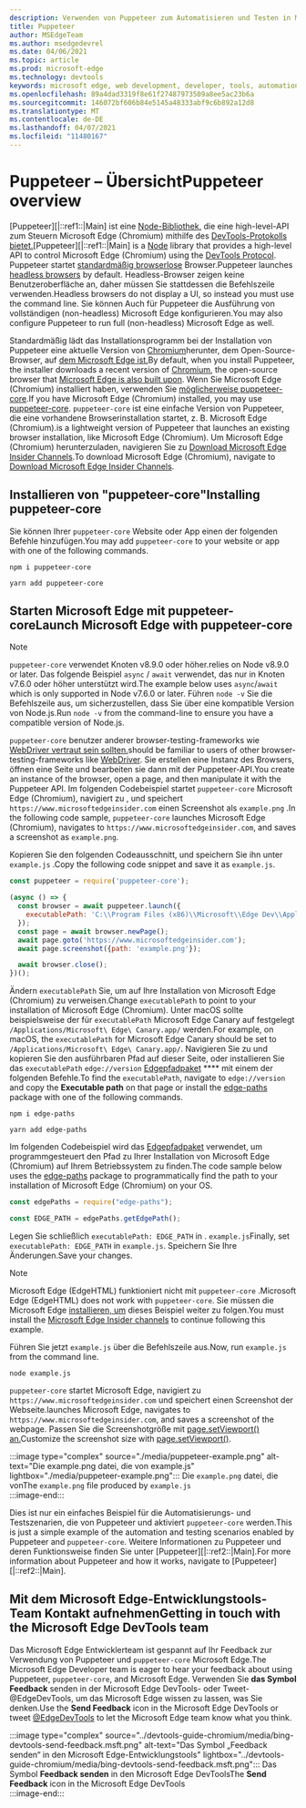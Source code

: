 ```yaml
---
description: Verwenden von Puppeteer zum Automatisieren und Testen in Microsoft Edge
title: Puppeteer
author: MSEdgeTeam
ms.author: msedgedevrel
ms.date: 04/06/2021
ms.topic: article
ms.prod: microsoft-edge
ms.technology: devtools
keywords: microsoft edge, web development, developer, tools, automation, test
ms.openlocfilehash: 89a4dad3319f8e61f27487973509a8ee5ac23b6a
ms.sourcegitcommit: 146072bf606b84e5145a48333abf9c6b892a12d8
ms.translationtype: MT
ms.contentlocale: de-DE
ms.lasthandoff: 04/07/2021
ms.locfileid: "11480167"
---
```

# <a name="puppeteer-overview"></a><span data-ttu-id="b5415-104">Puppeteer – Übersicht</span><span class="sxs-lookup"><span data-stu-id="b5415-104">Puppeteer overview</span></span>  

<span data-ttu-id="b5415-105">[Puppeteer][|::ref1::|Main] ist eine [Node-Bibliothek,][NodejsMain] die eine high-level-API zum Steuern Microsoft Edge \(Chromium\) mithilfe des [DevTools-Protokolls bietet.][GithubChromedevtoolsProtocol]</span><span class="sxs-lookup"><span data-stu-id="b5415-105">[Puppeteer][|::ref1::|Main] is a [Node][NodejsMain] library that provides a high-level API to control Microsoft Edge \(Chromium\) using the [DevTools Protocol][GithubChromedevtoolsProtocol].</span></span>  <span data-ttu-id="b5415-106">Puppeteer startet [standardmäßig browserlose][WikiHeadlessBrowser] Browser.</span><span class="sxs-lookup"><span data-stu-id="b5415-106">Puppeteer launches [headless browsers][WikiHeadlessBrowser] by default.</span></span>  <span data-ttu-id="b5415-107">Headless-Browser zeigen keine Benutzeroberfläche an, daher müssen Sie stattdessen die Befehlszeile verwenden.</span><span class="sxs-lookup"><span data-stu-id="b5415-107">Headless browsers do not display a UI, so instead you must use the command line.</span></span>  <span data-ttu-id="b5415-108">Sie können Auch für Puppeteer die Ausführung von vollständigen \(non-headless\) Microsoft Edge konfigurieren.</span><span class="sxs-lookup"><span data-stu-id="b5415-108">You may also configure Puppeteer to run full \(non-headless\) Microsoft Edge as well.</span></span>  

<span data-ttu-id="b5415-109">Standardmäßig lädt das Installationsprogramm bei der Installation von Puppeteer eine aktuelle Version von [Chromium][ChromiumHome]herunter, dem Open-Source-Browser, auf [dem Microsoft Edge ist.][MicrosoftBlogsWindowsExperience20181206]</span><span class="sxs-lookup"><span data-stu-id="b5415-109">By default, when you install Puppeteer, the installer downloads a recent version of [Chromium][ChromiumHome], the open-source browser that [Microsoft Edge is also built upon][MicrosoftBlogsWindowsExperience20181206].</span></span>  <span data-ttu-id="b5415-110">Wenn Sie Microsoft Edge \(Chromium\) installiert haben, verwenden Sie [möglicherweise puppeteer-core][PuppeteerApivscore].</span><span class="sxs-lookup"><span data-stu-id="b5415-110">If you have Microsoft Edge \(Chromium\) installed, you may use [puppeteer-core][PuppeteerApivscore].</span></span>  `puppeteer-core` <span data-ttu-id="b5415-111">ist eine einfache Version von Puppeteer, die eine vorhandene Browserinstallation startet, z. B. Microsoft Edge \(Chromium\).</span><span class="sxs-lookup"><span data-stu-id="b5415-111">is a lightweight version of Puppeteer that launches an existing browser installation, like Microsoft Edge \(Chromium\).</span></span>  <span data-ttu-id="b5415-112">Um Microsoft Edge \(Chromium\) herunterzuladen, navigieren Sie zu [Download Microsoft Edge Insider Channels][MicrosoftedgeinsiderDownload].</span><span class="sxs-lookup"><span data-stu-id="b5415-112">To download Microsoft Edge \(Chromium\), navigate to [Download Microsoft Edge Insider Channels][MicrosoftedgeinsiderDownload].</span></span>  

## <a name="installing-puppeteer-core"></a><span data-ttu-id="b5415-113">Installieren von "puppeteer-core"</span><span class="sxs-lookup"><span data-stu-id="b5415-113">Installing puppeteer-core</span></span>  

<span data-ttu-id="b5415-114">Sie können Ihrer `puppeteer-core` Website oder App einen der folgenden Befehle hinzufügen.</span><span class="sxs-lookup"><span data-stu-id="b5415-114">You may add `puppeteer-core` to your website or app with one of the following commands.</span></span>  

```shell
npm i puppeteer-core
```  

```shell
yarn add puppeteer-core
```  

## <a name="launch-microsoft-edge-with-puppeteer-core"></a><span data-ttu-id="b5415-115">Starten Microsoft Edge mit puppeteer-core</span><span class="sxs-lookup"><span data-stu-id="b5415-115">Launch Microsoft Edge with puppeteer-core</span></span>  

> [!NOTE]
> `puppeteer-core` <span data-ttu-id="b5415-116">verwendet Knoten v8.9.0 oder höher.</span><span class="sxs-lookup"><span data-stu-id="b5415-116">relies on Node v8.9.0 or later.</span></span>  <span data-ttu-id="b5415-117">Das folgende Beispiel `async` / `await` verwendet, das nur in Knoten v7.6.0 oder höher unterstützt wird.</span><span class="sxs-lookup"><span data-stu-id="b5415-117">The example below uses `async`/`await` which is only supported in Node v7.6.0 or later.</span></span>  <span data-ttu-id="b5415-118">Führen `node -v` Sie die Befehlszeile aus, um sicherzustellen, dass Sie über eine kompatible Version von Node.js.</span><span class="sxs-lookup"><span data-stu-id="b5415-118">Run `node -v` from the command-line to ensure you have a compatible version of Node.js.</span></span>  

`puppeteer-core` <span data-ttu-id="b5415-119">benutzer anderer browser-testing-frameworks wie [WebDriver vertraut sein sollten.][WebdriverChromiumMain]</span><span class="sxs-lookup"><span data-stu-id="b5415-119">should be familiar to users of other browser-testing-frameworks like [WebDriver][WebdriverChromiumMain].</span></span>  <span data-ttu-id="b5415-120">Sie erstellen eine Instanz des Browsers, öffnen eine Seite und bearbeiten sie dann mit der Puppeteer-API.</span><span class="sxs-lookup"><span data-stu-id="b5415-120">You create an instance of the browser, open a page, and then manipulate it with the Puppeteer API.</span></span>  <span data-ttu-id="b5415-121">Im folgenden Codebeispiel startet `puppeteer-core` Microsoft Edge \(Chromium\), navigiert zu , und speichert `https://www.microsoftedgeinsider.com` einen Screenshot als `example.png` .</span><span class="sxs-lookup"><span data-stu-id="b5415-121">In the following code sample, `puppeteer-core` launches Microsoft Edge \(Chromium\), navigates to `https://www.microsoftedgeinsider.com`, and saves a screenshot as `example.png`.</span></span>  

<span data-ttu-id="b5415-122">Kopieren Sie den folgenden Codeausschnitt, und speichern Sie ihn unter `example.js` .</span><span class="sxs-lookup"><span data-stu-id="b5415-122">Copy the following code snippet and save it as `example.js`.</span></span>  

```javascript
const puppeteer = require('puppeteer-core');

(async () => {
  const browser = await puppeteer.launch({
    executablePath: 'C:\\Program Files (x86)\\Microsoft\\Edge Dev\\Application\\msedge.exe'
  });
  const page = await browser.newPage();
  await page.goto('https://www.microsoftedgeinsider.com');
  await page.screenshot({path: 'example.png'});

  await browser.close();
})();
```  

<span data-ttu-id="b5415-123">Ändern `executablePath` Sie, um auf Ihre Installation von Microsoft Edge \(Chromium\) zu verweisen.</span><span class="sxs-lookup"><span data-stu-id="b5415-123">Change `executablePath` to point to your installation of Microsoft Edge \(Chromium\).</span></span>  <span data-ttu-id="b5415-124">Unter macOS sollte beispielsweise der für `executablePath` Microsoft Edge Canary auf festgelegt `/Applications/Microsoft\ Edge\ Canary.app/` werden.</span><span class="sxs-lookup"><span data-stu-id="b5415-124">For example, on macOS, the `executablePath` for Microsoft Edge Canary should be set to `/Applications/Microsoft\ Edge\ Canary.app/`.</span></span>  <span data-ttu-id="b5415-125">Navigieren Sie zu und kopieren Sie den ausführbaren Pfad auf dieser Seite, oder installieren Sie das `executablePath` `edge://version` [Edgepfadpaket][npmEdgePaths] \*\*\*\* mit einem der folgenden Befehle.</span><span class="sxs-lookup"><span data-stu-id="b5415-125">To find the `executablePath`, navigate to `edge://version` and copy the **Executable path** on that page or install the [edge-paths][npmEdgePaths] package with one of the following commands.</span></span>  

```shell
npm i edge-paths
```  

```shell
yarn add edge-paths
```  
 
<span data-ttu-id="b5415-126">Im folgenden Codebeispiel wird das [Edgepfadpaket][npmEdgePaths] verwendet, um programmgesteuert den Pfad zu Ihrer Installation von Microsoft Edge \(Chromium\) auf Ihrem Betriebssystem zu finden.</span><span class="sxs-lookup"><span data-stu-id="b5415-126">The code sample below uses the [edge-paths][npmEdgePaths] package to programmatically find the path to your installation of Microsoft Edge \(Chromium\) on your OS.</span></span>

```javascript
const edgePaths = require("edge-paths");

const EDGE_PATH = edgePaths.getEdgePath();
```

<span data-ttu-id="b5415-127">Legen Sie schließlich `executablePath: EDGE_PATH` in . `example.js`</span><span class="sxs-lookup"><span data-stu-id="b5415-127">Finally, set `executablePath: EDGE_PATH` in `example.js`.</span></span>  <span data-ttu-id="b5415-128">Speichern Sie Ihre Änderungen.</span><span class="sxs-lookup"><span data-stu-id="b5415-128">Save your changes.</span></span>  

> [!NOTE]
> <span data-ttu-id="b5415-129">Microsoft Edge \(EdgeHTML\) funktioniert nicht mit `puppeteer-core` .</span><span class="sxs-lookup"><span data-stu-id="b5415-129">Microsoft Edge \(EdgeHTML\) does not work with `puppeteer-core`.</span></span>  <span data-ttu-id="b5415-130">Sie müssen die Microsoft Edge [installieren, um][MicrosoftedgeinsiderDownload] dieses Beispiel weiter zu folgen.</span><span class="sxs-lookup"><span data-stu-id="b5415-130">You must install the [Microsoft Edge Insider channels][MicrosoftedgeinsiderDownload] to continue following this example.</span></span>  

<span data-ttu-id="b5415-131">Führen Sie jetzt `example.js` über die Befehlszeile aus.</span><span class="sxs-lookup"><span data-stu-id="b5415-131">Now, run `example.js` from the command line.</span></span>  

```shell
node example.js
```  

`puppeteer-core` <span data-ttu-id="b5415-132">startet Microsoft Edge, navigiert zu `https://www.microsoftedgeinsider.com` und speichert einen Screenshot der Webseite.</span><span class="sxs-lookup"><span data-stu-id="b5415-132">launches Microsoft Edge, navigates to `https://www.microsoftedgeinsider.com`, and saves a screenshot of the webpage.</span></span>  <span data-ttu-id="b5415-133">Passen Sie die Screenshotgröße mit [page.setViewport() an.][PuppeteerApipagesetviewport]</span><span class="sxs-lookup"><span data-stu-id="b5415-133">Customize the screenshot size with [page.setViewport()][PuppeteerApipagesetviewport].</span></span>  

:::image type="complex" source="./media/puppeteer-example.png" alt-text="Die example.png datei, die von example.js" lightbox="./media/puppeteer-example.png":::
   <span data-ttu-id="b5415-135">Die `example.png` datei, die von</span><span class="sxs-lookup"><span data-stu-id="b5415-135">The `example.png` file produced by</span></span> `example.js`  
:::image-end:::  

<span data-ttu-id="b5415-136">Dies ist nur ein einfaches Beispiel für die Automatisierungs- und Testszenarien, die von Puppeteer und aktiviert `puppeteer-core` werden.</span><span class="sxs-lookup"><span data-stu-id="b5415-136">This is just a simple example of the automation and testing scenarios enabled by Puppeteer and `puppeteer-core`.</span></span>  <span data-ttu-id="b5415-137">Weitere Informationen zu Puppeteer und deren Funktionsweise finden Sie unter [Puppeteer][|::ref2::|Main].</span><span class="sxs-lookup"><span data-stu-id="b5415-137">For more information about Puppeteer and how it works, navigate to [Puppeteer][|::ref2::|Main].</span></span>  

## <a name="getting-in-touch-with-the-microsoft-edge-devtools-team"></a><span data-ttu-id="b5415-138">Mit dem Microsoft Edge-Entwicklungstools-Team Kontakt aufnehmen</span><span class="sxs-lookup"><span data-stu-id="b5415-138">Getting in touch with the Microsoft Edge DevTools team</span></span>  

<span data-ttu-id="b5415-139">Das Microsoft Edge Entwicklerteam ist gespannt auf Ihr Feedback zur Verwendung von Puppeteer und `puppeteer-core` Microsoft Edge.</span><span class="sxs-lookup"><span data-stu-id="b5415-139">The Microsoft Edge Developer team is eager to hear your feedback about using Puppeteer, `puppeteer-core`, and Microsoft Edge.</span></span>  <span data-ttu-id="b5415-140">Verwenden Sie **das Symbol Feedback** senden in [][TwitterIntentTweetEdgedevtools] der Microsoft Edge DevTools- oder Tweet-@EdgeDevTools, um das Microsoft Edge wissen zu lassen, was Sie denken.</span><span class="sxs-lookup"><span data-stu-id="b5415-140">Use the **Send Feedback** icon in the Microsoft Edge DevTools or tweet [@EdgeDevTools][TwitterIntentTweetEdgedevtools] to let the Microsoft Edge team know what you think.</span></span>  

:::image type="complex" source="../devtools-guide-chromium/media/bing-devtools-send-feedback.msft.png" alt-text="Das Symbol „Feedback senden“ in den Microsoft Edge-Entwicklungstools" lightbox="../devtools-guide-chromium/media/bing-devtools-send-feedback.msft.png":::
   <span data-ttu-id="b5415-142">Das Symbol **Feedback senden** in den Microsoft Edge DevTools</span><span class="sxs-lookup"><span data-stu-id="b5415-142">The **Send Feedback** icon in the Microsoft Edge DevTools</span></span>  
:::image-end:::  

<!--## See also  

*   [WebDriver (Chromium)][WebdriverChromiumMain]  
*   [WebDriver (EdgeHTML)][ArchiveMicrosoftEdgeLegacyDeveloperWebdriverIndex]  
*   [Chrome DevTools Protocol Viewer on GitHub][GithubChromedevtoolsProtocol]  
*   [Microsoft Edge:  Making the web better through more open source collaboration on Microsoft Experience Blog][MicrosoftBlogsWindowsExperience20181206]  
*   [Download Microsoft Edge Insider Channels][MicrosoftedgeinsiderDownload]  
*   [Chromium on The Chromium Projects][ChromiumHome]  
*   [Node.js][NodejsMain]  
*   [Puppeteer][PuppeteerMain]  
*   [puppeteer vs. puppeteer-core][PuppeteerApivscore]  
*   [page.setViewport() on Puppeteer][PuppeteerApipagesetviewport]  
*   [Headless browser on Wikipedia][WikiHeadlessBrowser]  -->  

<!-- links -->  

[WebdriverChromiumMain]: ../webdriver-chromium/index.md "WebDriver (Chromium) | Microsoft Docs"  

<!--  [ArchiveMicrosoftEdgeLegacyDeveloperWebdriverIndex]: /archive/microsoft-edge/legacy/developer/webdriver/index "WebDriver (EdgeHTML) | Microsoft Docs"  -->  

[GithubChromedevtoolsProtocol]: https://chromedevtools.github.io/devtools-protocol "Chrome DevTools Protocol Viewer | GitHub"  

[MicrosoftBlogsWindowsExperience20181206]: https://blogs.windows.com/windowsexperience/2018/12/06/microsoft-edge-making-the-web-better-through-more-open-source-collaboration "Microsoft Edge: Verbessern des Webs durch mehr Open-Source-Zusammenarbeit | Microsoft Experience Blog"  

[MicrosoftedgeinsiderDownload]: https://www.microsoftedgeinsider.com/download "Herunterladen von Microsoft Edge Insider Channels"  

[ChromiumHome]: https://www.chromium.org/Home "Chromium | Die Chromium Projekte"  

[NodejsMain]: https://nodejs.org "Node.js"  

[npmEdgePaths]: https://www.npmjs.com/package/edge-paths "Edgepfade | npm"  

[PuppeteerMain]: https://pptr.dev "Puppeteer"  
[PuppeteerApivscore]: https://pptr.dev/#?product=Puppeteer&version=v2.0.0&show=api-puppeteer-vs-puppeteer-core "puppeteer vs. puppeteer-core | Puppeteer"  
[PuppeteerApipagesetviewport]: https://pptr.dev/#?product=Puppeteer&version=v2.0.0&show=api-pagesetviewportviewport "page.setViewport(viewport) | Puppeteer"  

[TwitterIntentTweetEdgedevtools]: https://twitter.com/intent/tweet?text=@EdgeDevTools "@EdgeDevTools – Post a Tweet | Twitter"  

[WikiHeadlessBrowser]: https://en.wikipedia.org/wiki/Headless_browser "Monitorlose Browser-| Wikipedia"  
